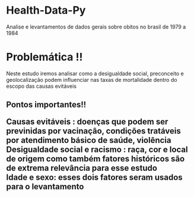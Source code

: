 # Health-Data-Py
Analise e levantamentos de dados gerais sobre obitos no brasil de 1979 a 1984

<h1>Problemática !!</h1>
<p>Neste estudo iremos analisar como a desigualdade social, preconceito e geolocalização podem influenciar nas taxas de mortalidade dentro do escopo das causas evitáveis</p>

<h2>Pontos importantes!!<p>
<p>Causas evitáveis : doenças que podem ser previnidas por vacinação, condições tratáveis por atendimento básico de saúde, violência <br/>
Desigualdade social e racismo : raça, cor e local de origem como também fatores históricos são de extrema relevância para esse estudo<br/>
Idade e sexo: esses dois fatores seram usados para o levantamento </p>


